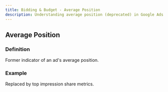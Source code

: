 ```yaml
---
title: Bidding & Budget - Average Position
description: Understanding average position (deprecated) in Google Ads
---
```


## Average Position

### Definition
Former indicator of an ad's average position.

### Example
Replaced by top impression share metrics.